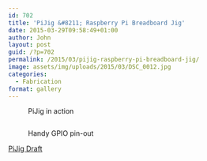 ```yaml
---
id: 702
title: 'PiJig &#8211; Raspberry Pi Breadboard Jig'
date: 2015-03-29T09:58:49+01:00
author: John
layout: post
guid: /?p=702
permalink: /2015/03/pijig-raspberry-pi-breadboard-jig/
image: assets/img/uploads/2015/03/DSC_0012.jpg
categories:
  - Fabrication
format: gallery
---
```


<figure class='gallery-item'> 
<img src="/assets/img/uploads/2015/03/IMG_1146.jpg" class="attachment-medium size-medium" alt="" loading="lazy" aria-describedby="gallery-15-705" />
<figcaption class='wp-caption-text gallery-caption' id='gallery-15-705'> PiJig in action </figcaption></figure><figure class='gallery-item'> 

<img src="/assets/img/uploads/2015/03/DSC_0012.jpg" class="attachment-medium size-medium" alt="" loading="lazy" />
</figure><figure class='gallery-item'> 

<img src="/assets/img/uploads/2015/03/DSC_0007.jpg" class="attachment-medium size-medium" alt="" loading="lazy" aria-describedby="gallery-15-704" />
<figcaption class='wp-caption-text gallery-caption' id='gallery-15-704'> Handy GPIO pin-out </figcaption></figure>

[PiJig Draft](/assets/img/uploads/2015/03/rpi-jig.cdr_.zip)
